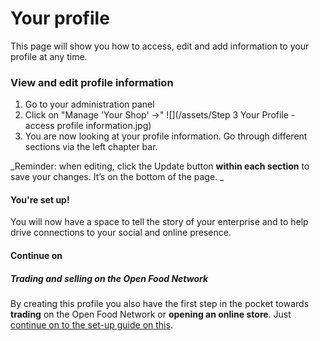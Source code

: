 # Your profile


This page will show you how to access, edit and add information to your profile at any time. 

### View and edit profile information
1. Go to your administration panel
2. Click on "Manage 'Your Shop' ->"
![](/assets/Step 3 Your Profile - access profile information.jpg)
3. You are now looking at your profile information. Go through different sections via the left chapter bar. 

_Reminder: when editing, click the Update button **within each section** to save your changes. It’s on the bottom of the page. _

#### **You're set up!**
You will now have a space to tell the story of your enterprise and to help drive connections to your social and online presence.

#### Continue on
##### _Trading and selling on the Open Food Network_

By creating this profile you also have the first step in the pocket towards **trading** on the Open Food Network or **opening an online store**. Just [continue on to the set-up guide on this](/continue-create-online-shop.md). 
